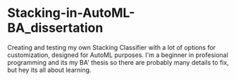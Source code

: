 # Stacking-in-AutoML-BA_dissertation
Creating and testing my own Stacking Classifier with a lot of options for customization, designed for AutoML purposes. I'm a beginner in profesional programming and its my BA' thesis so there are probably many details to fix, but hey its all about learning.
